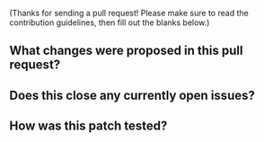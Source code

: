 (Thanks for sending a pull request! Please make sure to read the contribution guidelines, then fill out the blanks below.)

What changes were proposed in this pull request?
------------------------------------------------


Does this close any currently open issues?
------------------------------------------


How was this patch tested?
--------------------------
